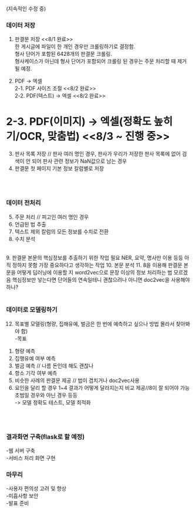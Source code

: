 (지속적인 수정 중)

### 데이터 저장

1. 판결문 저장   <<8/1 완료>> <br>
한 게시글에 파일이 한 개인 경우만 크롤링하기로 결정함. <br>
형사 단어가 포함된 6428개의 판결문 크롤링. <br>
형사케이스가 아닌데 형사 단어가 포함되어 크롤링 된 경우는 주문 처리할 때 제거될 예정. <br>


2. PDF -> 엑셀 <br>
2-1. PDF 사이즈 조절 <<8/2 완료>> <br>
2-2. PDF(텍스트) -> 엑셀 <<8/2 완료>> <br>
# 2-3. PDF(이미지) -> 엑셀(정확도 높히기/OCR, 맞춤법) <<8/3 ~ 진행 중>> <br>

3. 판사 목록 저장 // 판사 여러 명인 경우, 
		판사가 우리가 저장한 판사 목록에 없어 검색이 안 되어 판사 관련 정보가 NaN값으로 남는 경우
4. 판결문 첫 페이지 기본 정보 칼럼별로 저장

<br>
<br>

### 데이터 전처리

5. 주문 처리 // 피고인 여러 명인 경우
6. 언급된 법 추출
7. 텍스트 제외 칼럼의 모든 정보를 수치로 전환
8. 수치 분석
<br>
9. 판결문 본문의 핵심정보를 추출하기 위한 작업 필요
NER, 요약, 명사만 이용 등등 아직 정하지 못함 가장 중요하다고 생각하는 작업
10. 본문 분석
11. 8을 이용해 판결문 본문을 어떻게 딥러닝에 이용할 지
word2vec으로 문장 이상의 정보 처리하는 법 모르겠음 
핵심정보만 넣는다면 단어들의 연속일테니 괜찮으려나
아니면 doc2vec을 사용해야 하나?  
<br>
<br>

### 데이터로 모델링하기

12. 목표별 모델링(형량, 집해유예, 벌금은 한 번에 예측하고 싶으나 방법 몰라서 찾아봐야 함) <br>
-목표
1) 형량 예측
2) 집행유예 여부 예측
3) 벌금 예측 // 나름 돈인데 해도 괜찮나
4) 항소 기각 여부 예측
5) 비슷한 사례의 판결문 제공 // 법이 겹치거나 doc2vec사용
6) 요인을 달리 할 경우 1~4 결과가 어떻게 달라지는지 비교 제공//8이 잘 되어야 가능
초범일 경우와 아닌 경우 등등 <br>
-> 모델 정확도 테스트, 모델 최적화
<br>
<br>

### 결과화면 구축(flask로 할 예정)

-웹 서버 구축 <br>
-서비스 처리 화면 구현

### 마무리

-사용자 편의성 고려 및 향상<br>
-미흡사항 보안<br>
-발표 준비

